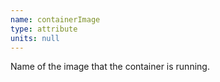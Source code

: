 ```yaml
---
name: containerImage
type: attribute
units: null
---
```


Name of the image that the container is running.
